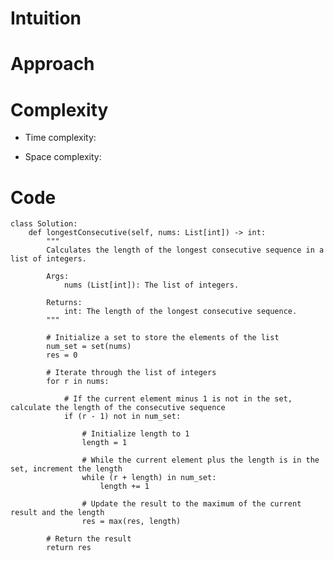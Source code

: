 # Intuition

<!-- Describe your first thoughts on how to solve this problem. -->

# Approach

<!-- Describe your approach to solving the problem. -->

# Complexity

- Time complexity:
<!-- Add your time complexity here, e.g. $$O(n)$$ -->

- Space complexity:
<!-- Add your space complexity here, e.g. $$O(n)$$ -->

# Code

```
class Solution:
    def longestConsecutive(self, nums: List[int]) -> int:
        """
        Calculates the length of the longest consecutive sequence in a list of integers.

        Args:
            nums (List[int]): The list of integers.

        Returns:
            int: The length of the longest consecutive sequence.
        """

        # Initialize a set to store the elements of the list
        num_set = set(nums)
        res = 0

        # Iterate through the list of integers
        for r in nums:

            # If the current element minus 1 is not in the set, calculate the length of the consecutive sequence
            if (r - 1) not in num_set:

                # Initialize length to 1
                length = 1

                # While the current element plus the length is in the set, increment the length
                while (r + length) in num_set:
                    length += 1

                # Update the result to the maximum of the current result and the length
                res = max(res, length)

        # Return the result
        return res
```
